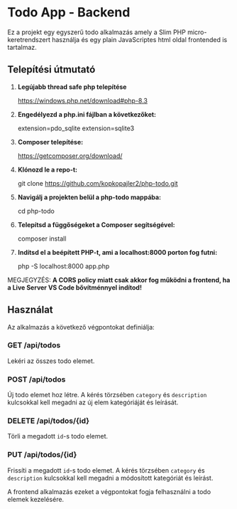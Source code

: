 # Todo App - Backend

Ez a projekt egy egyszerű todo alkalmazás amely a Slim PHP micro-keretrendszert használja és egy plain JavaScriptes html oldal frontended is tartalmaz.

## Telepítési útmutató

1. **Legújabb thread safe php telepítése**

    https://windows.php.net/download#php-8.3

2. **Engedélyezd a php.ini fájlban a következőket:**

    extension=pdo_sqlite
    extension=sqlite3

3. **Composer telepítése:**

    https://getcomposer.org/download/


4. **Klónozd le a repo-t:**

    git clone https://github.com/kopkopajler2/php-todo.git

5. **Navigálj a projekten belül a php-todo mappába:**

    cd php-todo

6. **Telepítsd a függőségeket a Composer segítségével:**

    composer install

7. **Indítsd el a beépített PHP-t, ami a localhost:8000 porton fog futni:**


    php -S localhost:8000   app.php



MEGJEGYZÉS: **A CORS policy miatt csak akkor fog működni a frontend, ha a Live Server VS Code bővítménnyel indítod!**




## Használat

Az alkalmazás a következő végpontokat definiálja:

### GET /api/todos
Lekéri az összes todo elemet.

### POST /api/todos
Új todo elemet hoz létre. A kérés törzsében `category` és `description` kulcsokkal kell megadni az új elem kategóriáját és leírását.

### DELETE /api/todos/{id}
Törli a megadott `id`-s  todo elemet.

### PUT /api/todos/{id}
Frissíti a megadott `id`-s todo elemet. A kérés törzsében `category` és `description` kulcsokkal kell megadni a módosított kategóriát és leírást.

A frontend alkalmazás ezeket a végpontokat fogja felhasználni a todo elemek kezelésére.